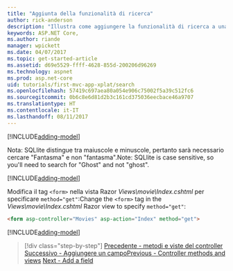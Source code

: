 ```yaml
---
title: "Aggiunta della funzionalità di ricerca"
author: rick-anderson
description: "Illustra come aggiungere la funzionalità di ricerca a una semplice app ASP.NET Core MVC"
keywords: ASP.NET Core,
ms.author: riande
manager: wpickett
ms.date: 04/07/2017
ms.topic: get-started-article
ms.assetid: d69e5529-ffff-4628-855d-200206d96269
ms.technology: aspnet
ms.prod: asp.net-core
uid: tutorials/first-mvc-app-xplat/search
ms.openlocfilehash: 57419c697aea80a054e906c75002f5a39c512fc6
ms.sourcegitcommit: 0b6c8e6d81d2b3c161cd375036eecbace46a9707
ms.translationtype: HT
ms.contentlocale: it-IT
ms.lasthandoff: 08/11/2017
---
```

[!INCLUDE[adding-model](../../includes/mvc-intro/search1.md)]

<span data-ttu-id="89a69-104">Nota: SQLlite distingue tra maiuscole e minuscole, pertanto sarà necessario cercare "Fantasma" e non "fantasma".</span><span class="sxs-lookup"><span data-stu-id="89a69-104">Note: SQLlite is case sensitive, so you'll need to search for "Ghost" and not "ghost".</span></span>

[!INCLUDE[adding-model](../../includes/mvc-intro/search2.md)]

<span data-ttu-id="89a69-105">Modifica il tag `<form>` nella vista Razor *Views\movie\Index.cshtml* per specificare `method="get"`:</span><span class="sxs-lookup"><span data-stu-id="89a69-105">Change the `<form>` tag in the *Views\movie\Index.cshtml* Razor view to specify `method="get"`:</span></span>

```html
<form asp-controller="Movies" asp-action="Index" method="get">
```

[!INCLUDE[adding-model](../../includes/mvc-intro/search3.md)]

>[!div class="step-by-step"]
<span data-ttu-id="89a69-106">[Precedente - metodi e viste del controller](controller-methods-views.md)
[Successivo - Aggiungere un campo](new-field.md)</span><span class="sxs-lookup"><span data-stu-id="89a69-106">[Previous - Controller methods and views](controller-methods-views.md)
[Next - Add a field](new-field.md)</span></span>  
